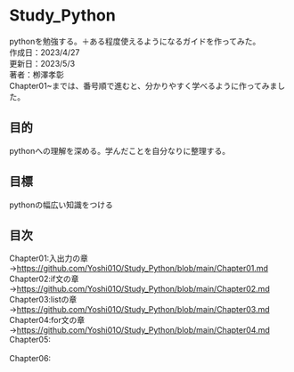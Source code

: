 # Study_Python
pythonを勉強する。＋ある程度使えるようになるガイドを作ってみた。<br>
作成日：2023/4/27<br>
更新日：2023/5/3<br>
著者：栁澤孝彰<br>
Chapter01~までは、番号順で進むと、分かりやすく学べるように作ってみました。

## 目的
pythonへの理解を深める。学んだことを自分なりに整理する。

## 目標
pythonの幅広い知識をつける

## 目次
Chapter01:入出力の章<br>
→https://github.com/Yoshi01O/Study_Python/blob/main/Chapter01.md<br>
Chapter02:if文の章<br>
→https://github.com/Yoshi01O/Study_Python/blob/main/Chapter02.md<br>
Chapter03:listの章<br>
→https://github.com/Yoshi01O/Study_Python/blob/main/Chapter03.md<br>
Chapter04:for文の章<br>
→https://github.com/Yoshi01O/Study_Python/blob/main/Chapter04.md<br>
Chapter05:<br>
<br>
Chapter06:<br>
